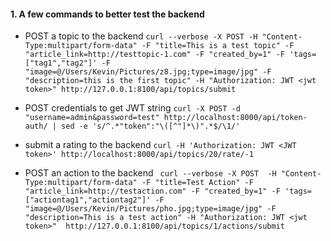 #### 1. A few commands to better test the backend
* POST a topic to the backend `curl --verbose -X POST -H "Content-Type:multipart/form-data" -F "title=This is a test topic" -F "article_link=http://testtopic-1.com" -F "created_by=1" -F 'tags=["tag1","tag2"]' -F "image=@/Users/Kevin/Pictures/z8.jpg;type=image/jpg" -F "description=this is the first topic" -H "Authorization: JWT <jwt token>" http://127.0.0.1:8100/api/topics/submit`

* POST credentials to get JWT string `curl -X POST -d "username=admin&password=test" http://localhost:8000/api/token-auth/ | sed -e 's/^.*"token":"\([^"]*\)".*$/\1/'`

* submit a rating to the backend `curl -H 'Authorization: JWT <JWT token>' http://localhost:8000/api/topics/20/rate/-1`

* POST an action to the backend ` curl --verbose -X POST  -H "Content-Type:multipart/form-data" -F "title=Test Action" -F "article_link=http://testaction.com" -F "created_by=1" -F 'tags=["actiontag1","actiontag2"]' -F "image=@/Users/Kevin/Pictures/pho.jpg;type=image/jpg" -F "description=This is a test action" -H "Authorization: JWT <jwt token>"  http://127.0.0.1:8100/api/topics/1/actions/submit`